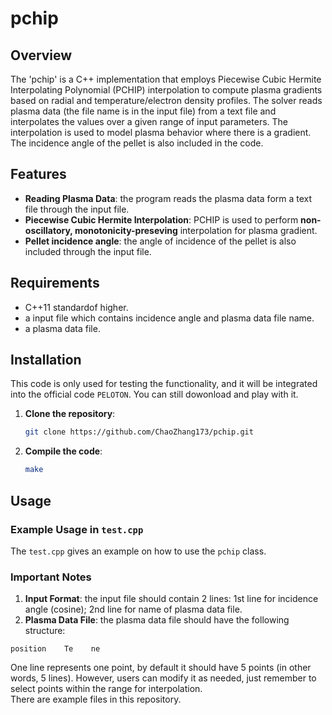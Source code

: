 # pchip

## Overview 

The 'pchip' is a C++ implementation that employs Piecewise Cubic Hermite Interpolating Polynomial (PCHIP) interpolation to compute plasma gradients based on radial and temperature/electron density profiles. The solver reads plasma data (the file name is in the input file) from a text file and interpolates the values over a given range of input parameters. The interpolation is used to model plasma behavior where there is a gradient. The incidence angle of the pellet is also included in the code.  

## Features

- **Reading Plasma Data**: the program reads the plasma data form a text file through the input file.  
- **Piecewise Cubic Hermite Interpolation**: PCHIP is used to perform **non-oscillatory, monotonicity-preseving** interpolation for plasma gradient.  
- **Pellet incidence angle**: the angle of incidence of the pellet is also included through the input file.  

## Requirements

- C++11 standardof higher.
- a input file which contains incidence angle and plasma data file name.
- a plasma data file.

## Installation 

This code is only used for testing the functionality, and it will be integrated into the official code `PELOTON`. You can still dowonload and play with it.

1. **Clone the repository**:
   ```bash
   git clone https://github.com/ChaoZhang173/pchip.git
   ```

2. **Compile the code**:
   ```bash
   make
   ```

## Usage

### Example Usage in `test.cpp`

The `test.cpp` gives an example on how to use the `pchip` class.

### Important Notes

1. **Input Format**: the input file should contain 2 lines: 1st line for incidence angle (cosine); 2nd line for name of plasma data file.
2. **Plasma Data File**: the plasma data file should have the following structure:
  ```
  position    Te    ne
  ```
  One line represents one point, by default it should have 5 points (in other words, 5 lines). However, users can modify it as needed, just remember to select points within the range for interpolation.  
  There are example files in this repository. 
